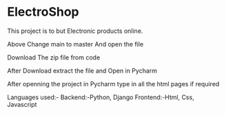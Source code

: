 # ElectroShop
This project is to but Electronic products online.

Above Change main to master And open the file

Download The zip file from code

After Download extract the file and Open in Pycharm

After openning the project in Pycharm type in all the html pages if required

Languages used:- Backend:-Python, Django Frontend:-Html, Css, Javascript
